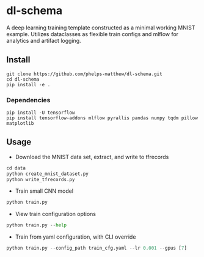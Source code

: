 # dl-schema
A deep learning training template constructed as a minimal working MNIST example. Utilizes dataclasses as flexible train configs and mlflow for analytics and artifact logging.

## Install
```
git clone https://github.com/phelps-matthew/dl-schema.git
cd dl-schema
pip install -e .
```
### Dependencies
```
pip install -U tensorflow
pip install tensorflow-addons mlflow pyrallis pandas numpy tqdm pillow matplotlib
```

## Usage
* Download the MNIST data set, extract, and write to tfrecords
```python
cd data
python create_mnist_dataset.py
python write_tfrecords.py
```
* Train small CNN model
```python
python train.py
```
* View train configuration options
```python
python train.py --help
```
* Train from yaml configuration, with CLI override
```python
python train.py --config_path train_cfg.yaml --lr 0.001 --gpus [7]
```


